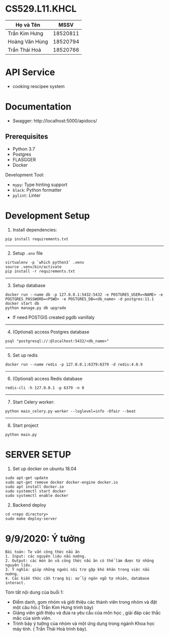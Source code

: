 # CS529.L11.KHCL
| Họ và Tên           | MSSV     |
| ------------------- | -------- | 
| Trần Kim Hưng       | 18520811 |
| Hoàng Văn Hùng      | 18520794 |
| Trần Thái Hoà       | 18520766 |
# API Service
* cooking rescipee system
# Documentation
* Swagger: http://localhost:5000/apidocs/
## Prerequisites

* Python 3.7
* Postgres
* FLASGGER
* Docker

Development Tool:

* `mypy`: Type hinting support
* `black`: Python formatter
* `pylint`: Linter

# Development Setup
1. Install dependencies:
```
pip install requirements.txt
```
---------------------------------------------------------------
2. Setup `.env` file
```
virtualenv -p `which python3` .venv
source .venv/bin/activate
pip install -r requirements.txt
```
---------------------------------------------------------------
3. Setup database
```
docker run --name db -p 127.0.0.1:5432:5432 -e POSTGRES_USER=<NAME> -e POSTGRES_PASSWORD=<PSWD> -e POSTGRES_DB=<db_name> -d postgres:11.1
docker start db
python manage.py db upgrade
```
* If need POSTGIS created pgdb vanillaly
---------------------------------------------------------------
4. (Optional) access Postgres database
```
psql "postgresql://:@localhost:5432/<db_name>"
```
---------------------------------------------------------------
5. Set up redis
```
docker run --name redis -p 127.0.0.1:6379:6379 -d redis:4.0.9
```
---------------------------------------------------------------
6. (Optional) access Redis database
```
redis-cli -h 127.0.0.1 -p 6379 -n 0
```
---------------------------------------------------------------
7. Start Celery worker:
```
python main_celery.py worker --loglevel=info -Ofair --beat
```
---------------------------------------------------------------
8. Start project
```
python main.py
```
# SERVER SETUP
1. Set up docker on ubuntu 18.04
```
sudo apt-get update
sudo apt-get remove docker docker-engine docker.io
sudo apt install docker.io
sudo systemctl start docker
sudo systemctl enable docker
```
2. Backend deploy
```
cd <repo directory>
sudo make deploy-server
```
# 9/9/2020: Ý tưởng
```
Bài toán: Tư vấn công thức nấu ăn
1. Input: các nguyên liệu nấu nướng.
2. Output: các món ăn và công thức nấu ăn có thể làm được từ những nguyên liệu.
3. Ý nghĩa: giúp những người nội trợ gặp khó khăn trong việc nấu nướng.
4. Các kiến thức cần trang bị: xử lý ngôn ngữ tự nhiên, database interact.
```
Tóm tắt nội dung của buổi 1:

* Điểm danh, gom nhóm và giới thiệu các thành viên trong nhóm và đặt một câu hỏi.( Trần Kim Hưng trình bày)
* Giảng viên giới thiệu và đưa ra yêu cầu của môn học , giải đáp các thắc mắc của sinh viên.
* Trình bày ý tưởng của nhóm và một ứng dụng trong ngành Khoa học máy tính. ( Trần Thái Hoà trình bày).